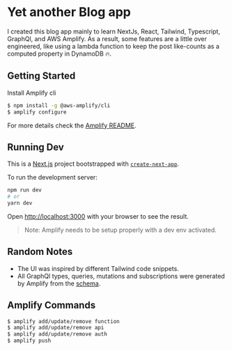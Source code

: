 # Yet another Blog app

I created this blog app mainly to learn NextJs, React, Tailwind, Typescript, GraphQl, and AWS Amplify. As a result, some features are a little over engineered, like using a lambda function to keep the post like-counts as a computed property in DynamoDB :fire:.

## Getting Started

Install Amplify cli

```bash
$ npm install -g @aws-amplify/cli
$ amplify configure
```

For more details check the [Amplify README](https://github.com/Sebusml/landing-page-amplify/tree/main/amplify).

## Running Dev

This is a [Next.js](https://nextjs.org/) project bootstrapped with [`create-next-app`](https://github.com/vercel/next.js/tree/canary/packages/create-next-app).

To run the development server:

```bash
npm run dev
# or
yarn dev
```

Open [http://localhost:3000](http://localhost:3000) with your browser to see the result.

> Note: Amplify needs to be setup properly with a dev env activated.

## Random Notes

- The UI was inspired by different Tailwind code snippets.
- All GraphQl types, queries, mutations and subscriptions were generated by Amplify from the [schema](https://github.com/Sebusml/landing-page-amplify/blob/main/amplify/backend/api/landingpageamplify/schema.graphql).

## Amplify Commands

```bash
$ amplify add/update/remove function
$ amplify add/update/remove api
$ amplify add/update/remove auth
$ amplify push
```
